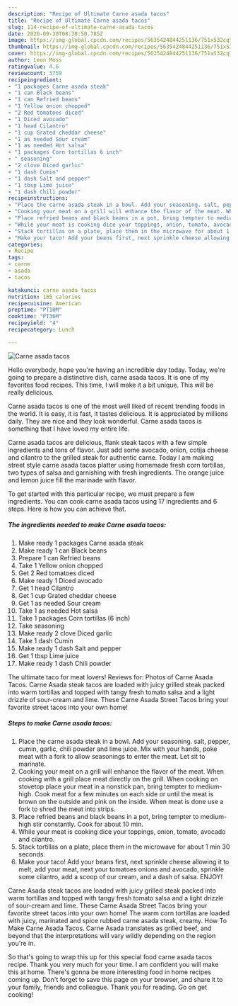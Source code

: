 ```yaml
---
description: "Recipe of Ultimate Carne asada tacos"
title: "Recipe of Ultimate Carne asada tacos"
slug: 114-recipe-of-ultimate-carne-asada-tacos
date: 2020-09-30T08:38:50.785Z
image: https://img-global.cpcdn.com/recipes/5635424844251136/751x532cq70/carne-asada-tacos-recipe-main-photo.jpg
thumbnail: https://img-global.cpcdn.com/recipes/5635424844251136/751x532cq70/carne-asada-tacos-recipe-main-photo.jpg
cover: https://img-global.cpcdn.com/recipes/5635424844251136/751x532cq70/carne-asada-tacos-recipe-main-photo.jpg
author: Leon Moss
ratingvalue: 4.6
reviewcount: 3759
recipeingredient:
- "1 packages Carne asada steak"
- "1 can Black beans"
- "1 can Refried beans"
- "1 Yellow onion chopped"
- "2 Red tomatoes diced"
- "1 Diced avocado"
- "1 head Cilantro"
- "1 cup Grated cheddar cheese"
- "1 as needed Sour cream"
- "1 as needed Hot salsa"
- "1 packages Corn tortillas 6 inch"
- " seasoning"
- "2 clove Diced garlic"
- "1 dash Cumin"
- "1 dash Salt and pepper"
- "1 tbsp Lime juice"
- "1 dash Chili powder"
recipeinstructions:
- "Place the carne asada steak in a bowl. Add your seasoning. salt, pepper, cumin, garlic, chili powder and lime juice. Mix with your hands, poke meat with a fork to allow seasonings to enter the meat. Let sit to marinate."
- "Cooking your meat on a grill will enhance the flavor of the meat. When cooking with a grill place meat directly on the grill. When cooking on stovetop place your meat in a nonstick pan, bring tempter to medium-high. Cook meat for a few minutes on each side or until the meat is brown on the outside and pink on the inside. When meat is done use a fork to shred the meat into strips."
- "Place refried beans and black beans in a pot, bring tempter to medium-high stir constantly. Cook for about 10 min."
- "While your meat is cooking dice your toppings, onion, tomato, avocado and cilantro."
- "Stack tortillas on a plate, place them in the microwave for about 1 min 30 seconds."
- "Make your taco! Add your beans first, next sprinkle cheese allowing it to melt, add your meat, next your tomatoes onions and avocado, sprinkle some cilantro, add a scoop of our cream, and a dash of salsa. ENJOY!"
categories:
- Recipe
tags:
- carne
- asada
- tacos

katakunci: carne asada tacos 
nutrition: 165 calories
recipecuisine: American
preptime: "PT10M"
cooktime: "PT36M"
recipeyield: "4"
recipecategory: Lunch

---
```



![Carne asada tacos](https://img-global.cpcdn.com/recipes/5635424844251136/751x532cq70/carne-asada-tacos-recipe-main-photo.jpg)

Hello everybody, hope you're having an incredible day today. Today, we're going to prepare a distinctive dish, carne asada tacos. It is one of my favorites food recipes. This time, I will make it a bit unique. This will be really delicious.

Carne asada tacos is one of the most well liked of recent trending foods in the world. It is easy, it is fast, it tastes delicious. It is appreciated by millions daily. They are nice and they look wonderful. Carne asada tacos is something that I have loved my entire life.

Carne asada tacos are delicious, flank steak tacos with a few simple ingredients and tons of flavor. Just add some avocado, onion, cotija cheese and cilantro to the grilled steak for authentic carne. Today I am making street style carne asada tacos platter using homemade fresh corn tortillas, two types of salsa and garnishing with fresh ingredients. The orange juice and lemon juice fill the marinade with flavor.


To get started with this particular recipe, we must prepare a few ingredients. You can cook carne asada tacos using 17 ingredients and 6 steps. Here is how you can achieve that.

<!--inarticleads1-->

##### The ingredients needed to make Carne asada tacos:

1. Make ready 1 packages Carne asada steak
1. Make ready 1 can Black beans
1. Prepare 1 can Refried beans
1. Take 1 Yellow onion chopped
1. Get 2 Red tomatoes diced
1. Make ready 1 Diced avocado
1. Get 1 head Cilantro
1. Get 1 cup Grated cheddar cheese
1. Get 1 as needed Sour cream
1. Take 1 as needed Hot salsa
1. Take 1 packages Corn tortillas (6 inch)
1. Take  seasoning
1. Make ready 2 clove Diced garlic
1. Take 1 dash Cumin
1. Make ready 1 dash Salt and pepper
1. Get 1 tbsp Lime juice
1. Make ready 1 dash Chili powder


The ultimate taco for meat lovers! Reviews for: Photos of Carne Asada Tacos. Carne Asada steak tacos are loaded with juicy grilled steak packed into warm tortillas and topped with tangy fresh tomato salsa and a light drizzle of sour-cream and lime. These Carne Asada Street Tacos bring your favorite street tacos into your own home! 

<!--inarticleads2-->

##### Steps to make Carne asada tacos:

1. Place the carne asada steak in a bowl. Add your seasoning. salt, pepper, cumin, garlic, chili powder and lime juice. Mix with your hands, poke meat with a fork to allow seasonings to enter the meat. Let sit to marinate.
1. Cooking your meat on a grill will enhance the flavor of the meat. When cooking with a grill place meat directly on the grill. When cooking on stovetop place your meat in a nonstick pan, bring tempter to medium-high. Cook meat for a few minutes on each side or until the meat is brown on the outside and pink on the inside. When meat is done use a fork to shred the meat into strips.
1. Place refried beans and black beans in a pot, bring tempter to medium-high stir constantly. Cook for about 10 min.
1. While your meat is cooking dice your toppings, onion, tomato, avocado and cilantro.
1. Stack tortillas on a plate, place them in the microwave for about 1 min 30 seconds.
1. Make your taco! Add your beans first, next sprinkle cheese allowing it to melt, add your meat, next your tomatoes onions and avocado, sprinkle some cilantro, add a scoop of our cream, and a dash of salsa. ENJOY!


Carne Asada steak tacos are loaded with juicy grilled steak packed into warm tortillas and topped with tangy fresh tomato salsa and a light drizzle of sour-cream and lime. These Carne Asada Street Tacos bring your favorite street tacos into your own home! The warm corn tortillas are loaded with juicy, marinated and spice rubbed carne asada steak, creamy. How To Make Carne Asada Tacos. Carne Asada translates as grilled beef, and beyond that the interpretations will vary wildly depending on the region you&#39;re in. 

So that's going to wrap this up for this special food carne asada tacos recipe. Thank you very much for your time. I am confident you will make this at home. There's gonna be more interesting food in home recipes coming up. Don't forget to save this page on your browser, and share it to your family, friends and colleague. Thank you for reading. Go on get cooking!
